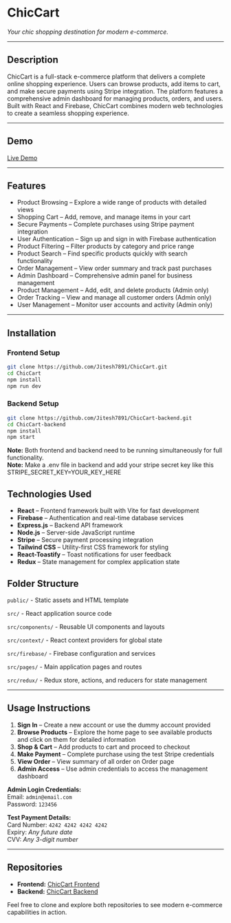 # ChicCart
*Your chic shopping destination for modern e-commerce.*

---

## Description
ChicCart is a full-stack e-commerce platform that delivers a complete online shopping experience. Users can browse products, add items to cart, and make secure payments using Stripe integration. The platform features a comprehensive admin dashboard for managing products, orders, and users. Built with React and Firebase, ChicCart combines modern web technologies to create a seamless shopping experience.

---

## Demo
[Live Demo](https://chiccart.onrender.com/)

---

## Features
- Product Browsing – Explore a wide range of products with detailed views
- Shopping Cart – Add, remove, and manage items in your cart
- Secure Payments – Complete purchases using Stripe payment integration
- User Authentication – Sign up and sign in with Firebase authentication
- Product Filtering – Filter products by category and price range
- Product Search – Find specific products quickly with search functionality
- Order Management – View order summary and track past purchases
- Admin Dashboard – Comprehensive admin panel for business management
- Product Management – Add, edit, and delete products (Admin only)
- Order Tracking – View and manage all customer orders (Admin only)
- User Management – Monitor user accounts and activity (Admin only)

---

## Installation

### Frontend Setup
```bash
git clone https://github.com/Jitesh7891/ChicCart.git
cd ChicCart
npm install
npm run dev
```

### Backend Setup
```bash
git clone https://github.com/Jitesh7891/ChicCart-backend.git
cd ChicCart-backend
npm install
npm start
```

**Note:** Both frontend and backend need to be running simultaneously for full functionality.  
**Note:** Make a .env file in backend and add your stripe secret key like this STRIPE_SECRET_KEY=YOUR_KEY_HERE

## Technologies Used
- **React** – Frontend framework built with Vite for fast development
- **Firebase** – Authentication and real-time database services
- **Express.js** – Backend API framework
- **Node.js** – Server-side JavaScript runtime
- **Stripe** – Secure payment processing integration
- **Tailwind CSS** – Utility-first CSS framework for styling
- **React-Toastify** – Toast notifications for user feedback
- **Redux** – State management for complex application state

## Folder Structure
`public/` - Static assets and HTML template

`src/` - React application source code

`src/components/` - Reusable UI components and layouts

`src/context/` - React context providers for global state

`src/firebase/` - Firebase configuration and services

`src/pages/` - Main application pages and routes

`src/redux/` - Redux store, actions, and reducers for state management

---

##  Usage Instructions
1. **Sign In** – Create a new account or use the dummy account provided
2. **Browse Products** – Explore the home page to see available products and click on them for detailed information
3. **Shop & Cart** – Add products to cart and proceed to checkout
4. **Make Payment** – Complete purchase using the test Stripe credentials
5. **View Order** – View summary of all order on Order page
6. **Admin Access** – Use admin credentials to access the management dashboard

**Admin Login Credentials:**  
Email: `admin@email.com`  
Password: `123456`

**Test Payment Details:**  
Card Number: `4242 4242 4242 4242`  
Expiry: *Any future date*  
CVV: *Any 3-digit number*

---

## Repositories
- **Frontend:** [ChicCart Frontend](https://github.com/Jitesh7891/chiccart)
- **Backend:** [ChicCart Backend](https://github.com/Jitesh7891/ChicCart-backend)

Feel free to clone and explore both repositories to see modern e-commerce capabilities in action.
